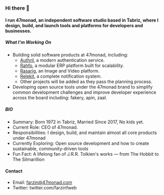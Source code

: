 ### Hi there 👋

#### I run 47monad, an independent software studio based in Tabriz, where I design, build, and launch tools and platforms for developers and businesses.

##### What I'm Working On

- Building solid software products at 47monad, including:
  - [Authril](https://authril.com), a modern authentication service.
  - [Rahfo](https://rahfo.com), a modular ERP platform built for scalability.
  - [Rasarig](https://rasarig.com), an Image and Video platform.
  - [Relekit](https://relekit.com), a complete notification system.
  - Other projects will be added as they pass the planning process.
- Developing open source tools under the 47monad brand to simplify common development challenges and improve developer experience across the board including: fakery, apin, zaal.

##### BIO

- Summary: Born 1972 in Tabriz, Married Since 2017, No kids yet.
- Current Role: CEO of 47monad.
- Responsibilities: I design, build, and maintain almost all core products under 47monad
- Currently Exploring: Open source development and how to create sustainable, community-driven tools
- Fun Fact: A lifelong fan of J.R.R. Tolkien's works — from The Hobbit to The Silmarillion

#### Contact

- Email: farzin@47monad.com
- Twitter: twitter.com/farzinfweb

<!---
farzinfweb/farzinfweb is a ✨ special ✨ repository because its `README.md` (this file) appears on your GitHub profile.
You can click the Preview link to take a look at your changes.
--->
